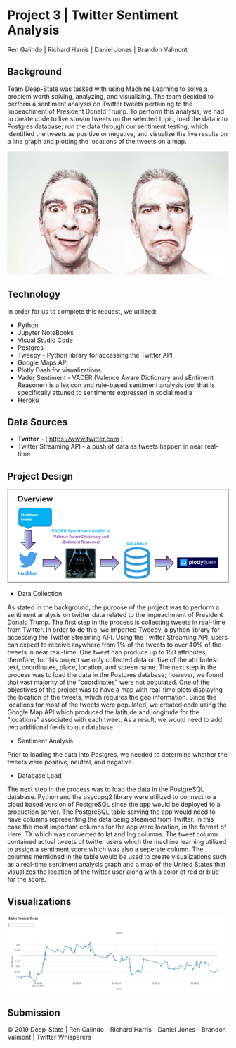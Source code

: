 # Project 3 | Twitter Sentiment Analysis

Ren Galindo | Richard Harris | Daniel Jones | Brandon Valmont

## Background

Team Deep-State was tasked with using Machine Learning to solve a problem worth solving, analyzing, and visualizing.  The team decided to perform a sentiment analysis on Twitter tweets pertaining to the Impeachment of President Donald Trump.  To perform this analysis, we had to create code to live stream tweets on the selected topic, load the data into Postgres database, run the data through our sentiment testing, which identified the tweets as positive or negative, and visualize the live results on a line graph and plotting the locations of the tweets on a map.

![alt text](https://github.com/bvalmont/Twitter-Sentiment-Project/blob/master/Images/man-person-people-emotions-1.jpg)

## Technology

In order for us to complete this request, we utilized:
   - Python
   - Jupyter NoteBooks
   - Visual Studio Code
   - Postgres
   - Tweepy - Python library for accessing the Twitter API
   - Google Maps API
   - Plotly Dash for visualizations
   - Vader Sentiment - VADER (Valence Aware Dictionary and sEntiment Reasoner) is a lexicon and rule-based sentiment analysis tool that is specifically attuned to sentiments expressed in social media
   - Heroku

## Data Sources 
  - **Twitter** - ( https://www.twitter.com ) 
  - Twitter Streaming API - a push of data as tweets happen in near real-time
  
## Project Design
![alt text](https://github.com/bvalmont/Twitter-Sentiment-Project/blob/master/Images/Overview-pg.png)
- Data Collection

As stated in the background, the purpose of the project was to perform a sentiment analysis on twitter data related to the impeachment of President Donald Trump.  The first step in the process is collecting tweets in real-time from Twitter.  In order to do this, we imported Tweepy, a python library for accessing the Twitter Streaming API.  Using the Twitter Streaming API, users can expect to receive anywhere from 1% of the tweets to over 40% of the tweets in near real-time.  One tweet can produce up to 150 attributes; therefore, for this project we only collected data on five of the attributes: text, coordinates, place, location, and screen name.
The next step in the process was to load the data in the Postgres database; however, we found that vast majority of the "coordinates" were not populated.  One of the objectives of the project was to have a map with real-time plots displaying the location of the tweets, which requires the geo information.  Since the locations for most of the tweets were populated, we created code using the Google Map API which produced the latitude and longitude for the "locations" associated with each tweet.  As a result, we would need to add two additional fields to our database.

- Sentiment Analysis

Prior to loading the data into Postgres, we needed to determine whether the tweets were positive, neutral, and negative.

- Database Load

The next step in the process was to load the data in the PostgreSQL database.  Python and the psycopg2 library were utilized to connect to a cloud based version of PostgreSQL since the app would be deployed to a production server.  The PostgreSQL table serving the app would need to have columns representing the data being steamed from Twitter.  In this case the most important columns for the app were location, in the format of Here, TX which was converted to lat and lng columns.  The tweet column contained actual tweets of twitter users which the machine learning utilized to assign a sentiment score which was also a seperate column.  The columns mentioned in the table would be used to create visualizations such as a real-time sentiment analysis graph and a map of the United States that visualizes the location of the twitter user along with a color of red or blue for the score.
   


## Visualizations

![alt text](https://github.com/bvalmont/Twitter-Sentiment-Project/blob/master/Images/sentiment_stream.PNG)
 
## Submission







© 2019 Deep-State | Ren Galindo - Richard Harris - Daniel Jones - Brandon Valmont | Twitter Whisperers
